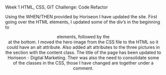 Week 1 HTML, CSS, GIT Challenge: Code Refactor

Using the WHEN/THEN provided by Horiseon I have updated the site.  First going over the HTML elements, I updated some of the div’s in the beginning to <header> elements, followed by the <footer> at the bottom.  I moved the hero image from the CSS file to the HTML so it could have an alt attribute.  Also added alt attributes to the three pictures in the section with the content class. The title of the page has been updated to Horiseon - Digital Marketing. Their was also the need to consolidate some of the classes in the CSS, those I have changed are together under a comment. 